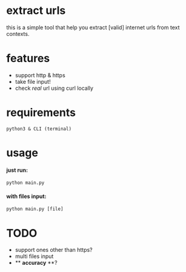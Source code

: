 # extract urls
this is a simple tool that help you extract [valid] internet urls from text contexts.

# features
* support http & https
* take file input!
* check *real* url using curl locally


# requirements
```
python3 & CLI (terminal)
```

# usage
#### just run:
```
python main.py
```
#### with files input:
```
python main.py [file]
```


# TODO
* support ones other than https?
* multi files input
* ** **accuracy** **?
